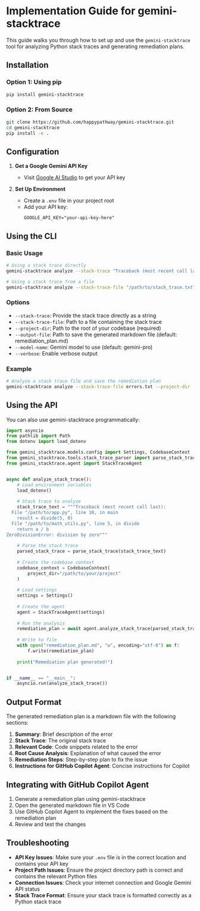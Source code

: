 # Implementation Guide for gemini-stacktrace

This guide walks you through how to set up and use the `gemini-stacktrace` tool for analyzing Python stack traces and generating remediation plans.

## Installation

### Option 1: Using pip

```bash
pip install gemini-stacktrace
```

### Option 2: From Source

```bash
git clone https://github.com/happypathway/gemini-stacktrace.git
cd gemini-stacktrace
pip install -e .
```

## Configuration

1. **Get a Google Gemini API Key**
   - Visit [Google AI Studio](https://ai.google.dev/) to get your API key

2. **Set Up Environment**
   - Create a `.env` file in your project root
   - Add your API key:
     ```
     GOOGLE_API_KEY="your-api-key-here"
     ```

## Using the CLI

### Basic Usage

```bash
# Using a stack trace directly
gemini-stacktrace analyze --stack-trace "Traceback (most recent call last)..." --project-dir "/path/to/your/project"

# Using a stack trace from a file
gemini-stacktrace analyze --stack-trace-file "/path/to/stack_trace.txt" --project-dir "/path/to/your/project"
```

### Options

- `--stack-trace`: Provide the stack trace directly as a string
- `--stack-trace-file`: Path to a file containing the stack trace
- `--project-dir`: Path to the root of your codebase (required)
- `--output-file`: Path to save the generated markdown file (default: remediation_plan.md)
- `--model-name`: Gemini model to use (default: gemini-pro)
- `--verbose`: Enable verbose output

### Example

```bash
# Analyze a stack trace file and save the remediation plan
gemini-stacktrace analyze --stack-trace-file errors.txt --project-dir ./my_python_project --output-file fix_plan.md
```

## Using the API

You can also use gemini-stacktrace programmatically:

```python
import asyncio
from pathlib import Path
from dotenv import load_dotenv

from gemini_stacktrace.models.config import Settings, CodebaseContext
from gemini_stacktrace.tools.stack_trace_parser import parse_stack_trace
from gemini_stacktrace.agent import StackTraceAgent


async def analyze_stack_trace():
    # Load environment variables
    load_dotenv()
    
    # Stack trace to analyze
    stack_trace_text = """Traceback (most recent call last):
  File "/path/to/app.py", line 10, in main
    result = divide(5, 0)
  File "/path/to/math_utils.py", line 5, in divide
    return a / b
ZeroDivisionError: division by zero"""
    
    # Parse the stack trace
    parsed_stack_trace = parse_stack_trace(stack_trace_text)
    
    # Create the codebase context
    codebase_context = CodebaseContext(
        project_dir="/path/to/your/project"
    )
    
    # Load settings
    settings = Settings()
    
    # Create the agent
    agent = StackTraceAgent(settings)
    
    # Run the analysis
    remediation_plan = await agent.analyze_stack_trace(parsed_stack_trace, codebase_context)
    
    # Write to file
    with open("remediation_plan.md", "w", encoding="utf-8") as f:
        f.write(remediation_plan)
    
    print("Remediation plan generated!")


if __name__ == "__main__":
    asyncio.run(analyze_stack_trace())
```

## Output Format

The generated remediation plan is a markdown file with the following sections:

1. **Summary**: Brief description of the error
2. **Stack Trace**: The original stack trace
3. **Relevant Code**: Code snippets related to the error
4. **Root Cause Analysis**: Explanation of what caused the error
5. **Remediation Steps**: Step-by-step plan to fix the issue
6. **Instructions for GitHub Copilot Agent**: Concise instructions for Copilot

## Integrating with GitHub Copilot Agent

1. Generate a remediation plan using gemini-stacktrace
2. Open the generated markdown file in VS Code
3. Use GitHub Copilot Agent to implement the fixes based on the remediation plan
4. Review and test the changes

## Troubleshooting

- **API Key Issues**: Make sure your `.env` file is in the correct location and contains your API key
- **Project Path Issues**: Ensure the project directory path is correct and contains the relevant Python files
- **Connection Issues**: Check your internet connection and Google Gemini API status
- **Stack Trace Format**: Ensure your stack trace is formatted correctly as a Python stack trace
